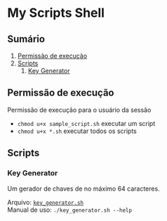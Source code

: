 # My Scripts Shell

## Sumário

1. [Permissão de execução](#permissão-de-execução)
2. [Scripts](#scripts)
   1. [Key Generator](#key-generator)

## Permissão de execução

Permissão de execução para o usuário da sessão

- `chmod u+x sample_script.sh` executar um script
- `chmod u+x *.sh` executar todos os scripts

## Scripts

### Key Generator

Um gerador de chaves de no máximo 64 caracteres.

Arquivo: [`key_generator.sh`](./key_generator.sh)\
Manual de uso: `./key_generator.sh --help`

